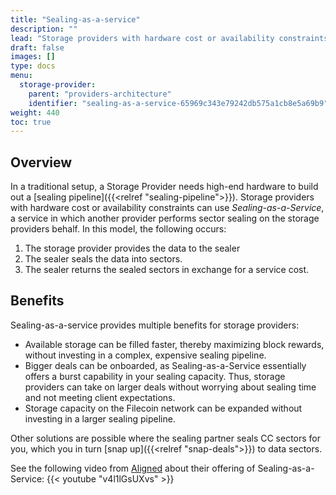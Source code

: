 ```yaml
---
title: "Sealing-as-a-service"
description: ""
lead: "Storage providers with hardware cost or availability constraints can use _Sealing-as-a-service_, in which another provider performs sector sealing on the storage providers behalf. This page describes how sealing-as-a-service works, and the benefits to storage providers."
draft: false
images: []
type: docs
menu:
  storage-provider:
    parent: "providers-architecture"
    identifier: "sealing-as-a-service-65969c343e79242db575a1cb8e5a69b9"
weight: 440
toc: true
---
```


## Overview

In a traditional setup, a Storage Provider needs high-end hardware to build out a [sealing pipeline]({{<relref "sealing-pipeline">}}). Storage providers with hardware cost or availability constraints can use _Sealing-as-a-Service_, a service in which another provider performs sector sealing on the storage providers behalf. In this model, the following occurs:

1. The storage provider provides the data to the sealer
1. The sealer seals the data into sectors.
1. The sealer returns the sealed sectors in exchange for a service cost.

## Benefits

Sealing-as-a-service provides multiple benefits for storage providers:

- Available storage can be filled faster, thereby maximizing block rewards, without investing in a complex, expensive sealing pipeline.
- Bigger deals can be onboarded, as Sealing-as-a-Service essentially offers a burst capability in your sealing capacity. Thus, storage providers can take on larger deals without worrying about sealing time and not meeting client expectations.
- Storage capacity on the Filecoin network can be expanded without investing in a larger sealing pipeline.

Other solutions are possible where the sealing partner seals CC sectors for you, which you in turn [snap up]({{<relref "snap-deals">}}) to data sectors.

See the following video from [Aligned](https://aligned.co/sealing-as-a-service) about their offering of Sealing-as-a-Service:
{{< youtube "v4l1lGsUXvs" >}}
<!--TODO STEF Sounds great. Who (plural) is providing this? What does it cost? What are the terms? What is the turnaround time? How risky is it? -->
